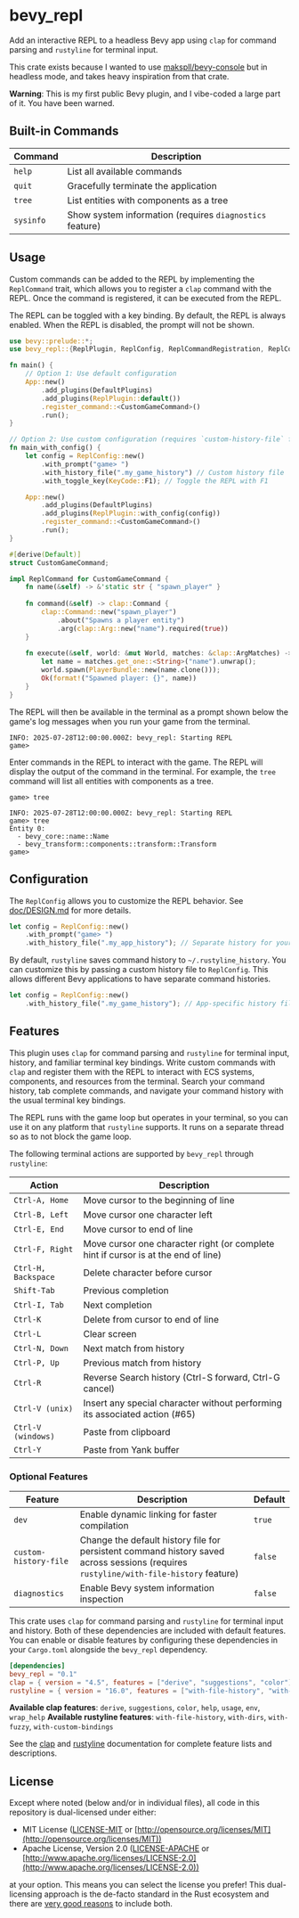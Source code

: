 # bevy_repl

Add an interactive REPL to a headless Bevy app using `clap` for command parsing
and `rustyline` for terminal input.

This crate exists because I wanted to use
[makspll/bevy-console](https://github.com/makspll/bevy-console) but in headless
mode, and takes heavy inspiration from that crate.

**Warning**: This is my first public Bevy plugin, and I vibe-coded a large part
of it. You have been warned.

## Built-in Commands

| Command | Description |
| --- | --- |
| `help` | List all available commands |
| `quit` | Gracefully terminate the application |
| `tree` | List entities with components as a tree |
| `sysinfo` | Show system information (requires `diagnostics` feature) |

## Usage

Custom commands can be added to the REPL by implementing the
`ReplCommand` trait, which allows you to register a `clap` command with the
REPL. Once the command is registered, it can be executed from the REPL.

The REPL can be toggled with a key binding. By default, the REPL is always
enabled. When the REPL is disabled, the prompt will not be shown.

```rust
use bevy::prelude::*;
use bevy_repl::{ReplPlugin, ReplConfig, ReplCommandRegistration, ReplCommand, ReplResult};

fn main() {
    // Option 1: Use default configuration
    App::new()
        .add_plugins(DefaultPlugins)
        .add_plugins(ReplPlugin::default())
        .register_command::<CustomGameCommand>()
        .run();
}

// Option 2: Use custom configuration (requires `custom-history-file` feature)
fn main_with_config() {
    let config = ReplConfig::new()
        .with_prompt("game> ")
        .with_history_file(".my_game_history") // Custom history file
        .with_toggle_key(KeyCode::F1); // Toggle the REPL with F1

    App::new()
        .add_plugins(DefaultPlugins)
        .add_plugins(ReplPlugin::with_config(config))
        .register_command::<CustomGameCommand>()
        .run();
}

#[derive(Default)]
struct CustomGameCommand;

impl ReplCommand for CustomGameCommand {
    fn name(&self) -> &'static str { "spawn_player" }
    
    fn command(&self) -> clap::Command {
        clap::Command::new("spawn_player")
            .about("Spawns a player entity")
            .arg(clap::Arg::new("name").required(true))
    }
    
    fn execute(&self, world: &mut World, matches: &clap::ArgMatches) -> ReplResult<String> {
        let name = matches.get_one::<String>("name").unwrap();
        world.spawn(PlayerBundle::new(name.clone()));
        Ok(format!("Spawned player: {}", name))
    }
}
```

The REPL will then be available in the terminal as a prompt
shown below the game's log messages when you run your game from the terminal.

```shell
INFO: 2025-07-28T12:00:00.000Z: bevy_repl: Starting REPL
game>
```

Enter commands in the REPL to interact with the game. The REPL will display the
output of the command in the terminal. For example, the `tree` command will list
all entities with components as a tree.

```shell
game> tree
```

```shell
INFO: 2025-07-28T12:00:00.000Z: bevy_repl: Starting REPL
game> tree
Entity 0:
  - bevy_core::name::Name
  - bevy_transform::components::transform::Transform
game>
```

## Configuration

The `ReplConfig` allows you to customize the REPL behavior. See
[doc/DESIGN.md](doc/DESIGN.md) for more details.

```rust
let config = ReplConfig::new()
    .with_prompt("game> ")
    .with_history_file(".my_app_history"); // Separate history for your app
```

By default, `rustyline` saves command history to `~/.rustyline_history`. You can
customize this by passing a custom history file to `ReplConfig`. This allows
different Bevy applications to have separate command histories.

```rust
let config = ReplConfig::new()
    .with_history_file(".my_game_history"); // App-specific history file
```

## Features

This plugin uses `clap` for command parsing and `rustyline` for terminal input,
history, and familiar terminal key bindings. Write custom commands with `clap`
and register them with the REPL to interact with ECS systems, components, and
resources from the terminal. Search your command history, tab complete commands,
and navigate your command history with the usual terminal key bindings.

The REPL runs with the game loop but operates in your terminal, so you can use
it on any platform that `rustyline` supports. It runs on a separate thread so as
to not block the game loop.

The following terminal actions are supported by `bevy_repl` through `rustyline`:

| Action | Description |
| --- | --- |
| `Ctrl-A, Home` | Move cursor to the beginning of line |
| `Ctrl-B, Left` | Move cursor one character left |
| `Ctrl-E, End` | Move cursor to end of line |
| `Ctrl-F, Right` | Move cursor one character right (or complete hint if cursor is at the end of line) |
| `Ctrl-H, Backspace` | Delete character before cursor |
| `Shift-Tab` | Previous completion |
| `Ctrl-I, Tab` | Next completion |
| `Ctrl-K` | Delete from cursor to end of line |
| `Ctrl-L` | Clear screen |
| `Ctrl-N, Down` | Next match from history |
| `Ctrl-P, Up` | Previous match from history |
| `Ctrl-R` | Reverse Search history (Ctrl-S forward, Ctrl-G cancel) |
| `Ctrl-V (unix)` | Insert any special character without performing its associated action (#65) |
| `Ctrl-V (windows)` | Paste from clipboard |
| `Ctrl-Y` | Paste from Yank buffer |

### Optional Features

| Feature | Description | Default |
| --- | --- | --- |
| `dev` | Enable dynamic linking for faster compilation | `true` |
| `custom-history-file` | Change the default history file for persistent command history saved across sessions (requires `rustyline/with-file-history` feature) | `false` |
| `diagnostics` | Enable Bevy system information inspection | `false` |

This crate uses `clap` for command parsing and `rustyline` for terminal input
and history. Both of these dependencies are included with default features.
You can enable or disable features by configuring these dependencies in your
`Cargo.toml` alongside the `bevy_repl` dependency.

```toml
[dependencies]
bevy_repl = "0.1"
clap = { version = "4.5", features = ["derive", "suggestions", "color"] }
rustyline = { version = "16.0", features = ["with-file-history", "with-dirs"] }
```

**Available clap features**: `derive`, `suggestions`, `color`, `help`, `usage`, `env`, `wrap_help`
**Available rustyline features**: `with-file-history`, `with-dirs`, `with-fuzzy`, `with-custom-bindings`

See the [clap](https://docs.rs/clap) and [rustyline](https://docs.rs/rustyline)
documentation for complete feature lists and descriptions.

## License

Except where noted (below and/or in individual files), all code in this
repository is dual-licensed under either:

- MIT License ([LICENSE-MIT](LICENSE-MIT) or
  [http://opensource.org/licenses/MIT](http://opensource.org/licenses/MIT))
- Apache License, Version 2.0 ([LICENSE-APACHE](LICENSE-APACHE) or
  [http://www.apache.org/licenses/LICENSE-2.0](http://www.apache.org/licenses/LICENSE-2.0))

at your option. This means you can select the license you prefer! This
dual-licensing approach is the de-facto standard in the Rust ecosystem and there
are [very good reasons](https://github.com/bevyengine/bevy/issues/2373) to
include both.
